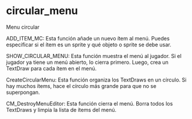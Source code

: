 # circular_menu
Menu circular

ADD_ITEM_MC: Esta función añade un nuevo ítem al menú. Puedes especificar si el ítem es un sprite y qué objeto o sprite se debe usar.

SHOW_CIRCULAR_MENU: Esta función muestra el menú al jugador. Si el jugador ya tiene un menú abierto, lo cierra primero. Luego, crea un TextDraw para cada ítem en el menú.

CreateCircularMenu: Esta función organiza los TextDraws en un círculo. Si hay muchos ítems, hace el círculo más grande para que no se superpongan.

CM_DestroyMenuEditor: Esta función cierra el menú. Borra todos los TextDraws y limpia la lista de ítems del menú.
